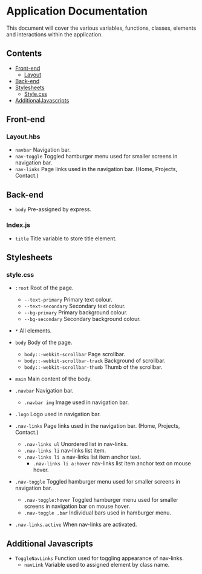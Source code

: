 # Application Documentation

This document will cover the various variables, functions, classes, elements and interactions within the application.

## Contents

- [Front-end](#front-end)
  - [Layout](#layout.hbs)
- [Back-end](#back-end)
- [Stylesheets](#stylesheets)
  - [Style.css](#style.hbs)
- [AdditionalJavascripts](#additional-javascripts)

## Front-end

### Layout.hbs

- `navbar` Navigation bar.
- `nav-toggle` Toggled hamburger menu used for smaller screens in navigation bar.
- `nav-links` Page links used in the navigation bar. (Home, Projects, Contact.)

## Back-end

- `body` Pre-assigned by express.

### Index.js

- `title` Title variable to store title element.

## Stylesheets

### style.css

- `:root` Root of the page.
  - `--text-primary` Primary text colour.
  - `--text-secondary` Secondary text colour.
  - `--bg-primary` Primary background colour.
  - `--bg-secondary` Secondary background colour.

- `*` All elements.

- `body` Body of the page.
  - `body::-webkit-scrollbar` Page scrollbar.
  - `body::-webkit-scrollbar-track` Background of scrollbar.
  - `body::-webkit-scrollbar-thumb` Thumb of the scrollbar.

- `main` Main content of the body.

- `.navbar` Navigation bar.
  - `.navbar img` Image used in navigation bar.
- `.logo` Logo used in navigation bar.
- `.nav-links` Page links used in the navigation bar. (Home, Projects, Contact.)
  - `.nav-links ul` Unordered list in nav-links.
  - `.nav-links li` nav-links list item.
  - `.nav-links li a` nav-links list item anchor text.
    - `.nav-links li a:hover` nav-links list item anchor text on mouse hover.

- `.nav-toggle` Toggled hamburger menu used for smaller screens in navigation bar.
  - `.nav-toggle:hover` Toggled hamburger menu used for smaller screens in navigation bar on mouse hover.
  - `.nav-toggle .bar` Individual bars used in hamburger menu.

- `.nav-links.active` When nav-links are activated.

## Additional Javascripts
- `ToggleNavLinks` Function used for toggling appearance of nav-links.
  - `navLink` Variable used to assigned element by class name.